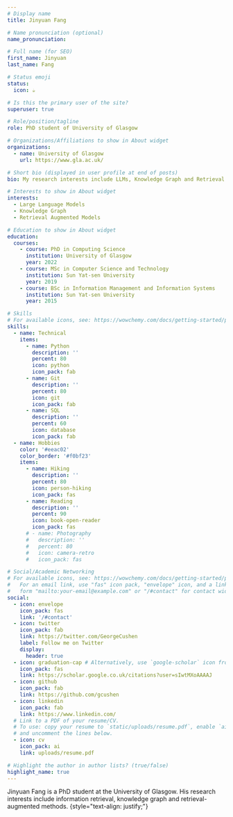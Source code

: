 ```yaml
---
# Display name
title: Jinyuan Fang

# Name pronunciation (optional)
name_pronunciation: 

# Full name (for SEO)
first_name: Jinyuan
last_name: Fang

# Status emoji
status:
  icon: ☕️

# Is this the primary user of the site?
superuser: true

# Role/position/tagline
role: PhD student of University of Glasgow

# Organizations/Affiliations to show in About widget
organizations:
  - name: University of Glasgow
    url: https://www.gla.ac.uk/

# Short bio (displayed in user profile at end of posts)
bio: My research interests include LLMs, Knowledge Graph and Retrieval Augmented Models.

# Interests to show in About widget
interests:
  - Large Language Models
  - Knowledge Graph
  - Retrieval Augmented Models

# Education to show in About widget
education:
  courses:
    - course: PhD in Computing Science
      institution: University of Glasgow
      year: 2022
    - course: MSc in Computer Science and Technology
      institution: Sun Yat-sen University
      year: 2019
    - course: BSc in Information Management and Information Systems
      institution: Sun Yat-sen University
      year: 2015

# Skills
# For available icons, see: https://wowchemy.com/docs/getting-started/page-builder/#icons
skills:
  - name: Technical
    items:
      - name: Python
        description: ''
        percent: 80
        icon: python
        icon_pack: fab
      - name: Git
        description: ''
        percent: 80
        icon: git
        icon_pack: fab
      - name: SQL
        description: ''
        percent: 60
        icon: database
        icon_pack: fab
  - name: Hobbies
    color: '#eeac02'
    color_border: '#f0bf23'
    items:
      - name: Hiking
        description: ''
        percent: 80
        icon: person-hiking
        icon_pack: fas
      - name: Reading
        description: ''
        percent: 90
        icon: book-open-reader
        icon_pack: fas
      # - name: Photography
      #   description: ''
      #   percent: 80
      #   icon: camera-retro
      #   icon_pack: fas

# Social/Academic Networking
# For available icons, see: https://wowchemy.com/docs/getting-started/page-builder/#icons
#   For an email link, use "fas" icon pack, "envelope" icon, and a link in the
#   form "mailto:your-email@example.com" or "/#contact" for contact widget.
social:
  - icon: envelope
    icon_pack: fas
    link: '/#contact'
  - icon: twitter
    icon_pack: fab
    link: https://twitter.com/GeorgeCushen
    label: Follow me on Twitter
    display:
      header: true
  - icon: graduation-cap # Alternatively, use `google-scholar` icon from `ai` icon pack
    icon_pack: fas
    link: https://scholar.google.co.uk/citations?user=sIwtMXoAAAAJ
  - icon: github
    icon_pack: fab
    link: https://github.com/gcushen
  - icon: linkedin
    icon_pack: fab
    link: https://www.linkedin.com/
  # Link to a PDF of your resume/CV.
  # To use: copy your resume to `static/uploads/resume.pdf`, enable `ai` icons in `params.yaml`,
  # and uncomment the lines below.
  - icon: cv
    icon_pack: ai
    link: uploads/resume.pdf

# Highlight the author in author lists? (true/false)
highlight_name: true
---
```

Jinyuan Fang is a PhD student at the University of Glasgow. His research interests include information retrieval, knowledge graph and retrieval-augmented methods. 
{style="text-align: justify;"}
